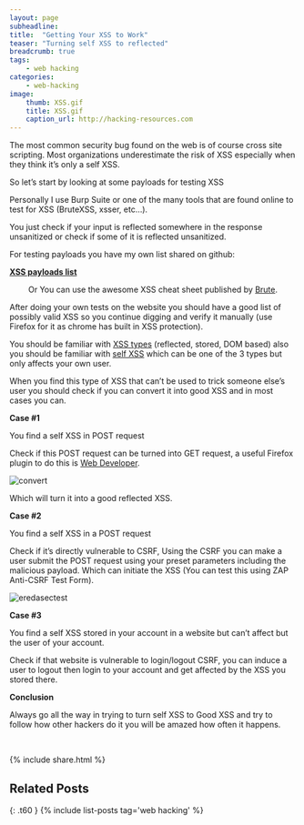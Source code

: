 ```yaml
---
layout: page
subheadline: 
title:  "Getting Your XSS to Work"
teaser: "Turning self XSS to reflected"
breadcrumb: true
tags:
    - web hacking
categories:
    - web-hacking
image:
    thumb: XSS.gif
    title: XSS.gif
    caption_url: http://hacking-resources.com
---
```

<p>The most common security bug found on the web is of course cross site scripting. Most organizations underestimate the risk of XSS especially when they think it&#8217;s only a self XSS.</p>
<p>So let’s start by looking at some payloads for testing XSS</p>
<p>Personally I use Burp Suite or one of the many tools that are found online to test for XSS (BruteXSS, xsser, etc&#8230;).</p>
<p>You just check if your input is reflected somewhere in the response unsanitized or check if some of it is reflected unsanitized.</p>
<p>For testing payloads you have my own list shared on github:</p>
<p><strong><a href="https://github.com/eslam-mohamed-reda/hacking-resources/blob/master/XSS%20Payloads">XSS payloads list</a></strong></p>
<p style="text-align:center;">Or You can use the awesome XSS cheat sheet published by <a href="https://brutelogic.com.br/blog/xss-cheat-sheet/" target="_blank" rel="noopener">Brute</a>.</p>
<p>After doing your own tests on the website you should have a good list of possibly valid XSS so you continue digging and verify it manually (use Firefox for it as chrome has built in XSS protection).</p>
<p>You should be familiar with <a href="https://www.owasp.org/index.php/Types_of_Cross-Site_Scripting">XSS types</a> (reflected, stored, DOM based) also you should be familiar with <a href="https://en.wikipedia.org/wiki/Self-XSS">self XSS</a> which can be one of the 3 types but only affects your own user.</p>
<p>When you find this type of XSS that can’t be used to trick someone else’s user you should check if you can convert it into good XSS and in most cases you can.</p>
<p><strong>Case #1</strong></p>
<p>You find a self XSS in POST request</p>
<p>Check if this POST request can be turned into GET request, a useful Firefox plugin to do this is <a href="https://addons.mozilla.org/en-US/firefox/addon/web-developer/">Web Developer</a>.</p>
<p><img data-attachment-id="49" data-permalink="https://eredasecurity.wordpress.com/2018/03/07/getting-your-xss-to-work/convert/" data-orig-file="https://eredasecurity.files.wordpress.com/2018/03/convert.png" data-orig-size="795,224" data-comments-opened="1" data-image-meta="{&quot;aperture&quot;:&quot;0&quot;,&quot;credit&quot;:&quot;&quot;,&quot;camera&quot;:&quot;&quot;,&quot;caption&quot;:&quot;&quot;,&quot;created_timestamp&quot;:&quot;0&quot;,&quot;copyright&quot;:&quot;&quot;,&quot;focal_length&quot;:&quot;0&quot;,&quot;iso&quot;:&quot;0&quot;,&quot;shutter_speed&quot;:&quot;0&quot;,&quot;title&quot;:&quot;&quot;,&quot;orientation&quot;:&quot;0&quot;}" data-image-title="convert" data-image-description="" data-medium-file="https://eredasecurity.files.wordpress.com/2018/03/convert.png?w=300" data-large-file="https://eredasecurity.files.wordpress.com/2018/03/convert.png?w=660" class="alignnone size-full wp-image-49" src="https://eredasecurity.files.wordpress.com/2018/03/convert.png?w=660" alt="convert" srcset="https://eredasecurity.files.wordpress.com/2018/03/convert.png?w=660 660w, https://eredasecurity.files.wordpress.com/2018/03/convert.png?w=150 150w, https://eredasecurity.files.wordpress.com/2018/03/convert.png?w=300 300w, https://eredasecurity.files.wordpress.com/2018/03/convert.png?w=768 768w, https://eredasecurity.files.wordpress.com/2018/03/convert.png 795w" sizes="(max-width: 660px) 100vw, 660px"   /></p>
<p>Which will turn it into a good reflected XSS.</p>
<p><strong>Case #2</strong></p>
<p>You find a self XSS in a POST request</p>
<p>Check if it’s directly vulnerable to CSRF, Using the CSRF you can make a user submit the POST request using your preset parameters including the malicious payload. Which can initiate the XSS (You can test this using ZAP Anti-CSRF Test Form).</p>
<p><img data-attachment-id="51" data-permalink="https://eredasecurity.wordpress.com/2018/03/07/getting-your-xss-to-work/eredasectest/" data-orig-file="https://eredasecurity.files.wordpress.com/2018/03/eredasectest.jpg" data-orig-size="597,417" data-comments-opened="1" data-image-meta="{&quot;aperture&quot;:&quot;0&quot;,&quot;credit&quot;:&quot;&quot;,&quot;camera&quot;:&quot;&quot;,&quot;caption&quot;:&quot;&quot;,&quot;created_timestamp&quot;:&quot;0&quot;,&quot;copyright&quot;:&quot;&quot;,&quot;focal_length&quot;:&quot;0&quot;,&quot;iso&quot;:&quot;0&quot;,&quot;shutter_speed&quot;:&quot;0&quot;,&quot;title&quot;:&quot;&quot;,&quot;orientation&quot;:&quot;0&quot;}" data-image-title="eredasectest" data-image-description="" data-medium-file="https://eredasecurity.files.wordpress.com/2018/03/eredasectest.jpg?w=300" data-large-file="https://eredasecurity.files.wordpress.com/2018/03/eredasectest.jpg?w=597" class="alignnone size-full wp-image-51" src="https://eredasecurity.files.wordpress.com/2018/03/eredasectest.jpg?w=660" alt="eredasectest" srcset="https://eredasecurity.files.wordpress.com/2018/03/eredasectest.jpg 597w, https://eredasecurity.files.wordpress.com/2018/03/eredasectest.jpg?w=150 150w, https://eredasecurity.files.wordpress.com/2018/03/eredasectest.jpg?w=300 300w" sizes="(max-width: 597px) 100vw, 597px"   /></p>
<p><strong>Case #3 </strong></p>
<p>You find a self XSS stored in your account in a website but can’t affect but the user of your account.</p>
<p>Check if that website is vulnerable to login/logout CSRF, you can induce a user to logout then login to your account and get affected by the XSS you stored there.</p>
<p><strong>Conclusion</strong></p>
<p>Always go all the way in trying to turn self XSS to Good XSS and try to follow how other hackers do it you will be amazed how often it happens.</p>
<p>&nbsp;</p>

{% include share.html %}

## Related Posts 
{: .t60 }
{% include list-posts tag='web hacking' %}
